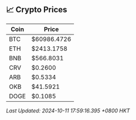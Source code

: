 ## 📈 Crypto Prices

| Coin | Price |
| ---- | ----- |
| BTC | $60986.4726 |
| ETH | $2413.1758 |
| BNB | $566.8031 |
| CRV | $0.2600 |
| ARB | $0.5334 |
| OKB | $41.5921 |
| DOGE | $0.1085 |

_Last Updated: 2024-10-11 17:59:16.395 +0800 HKT_